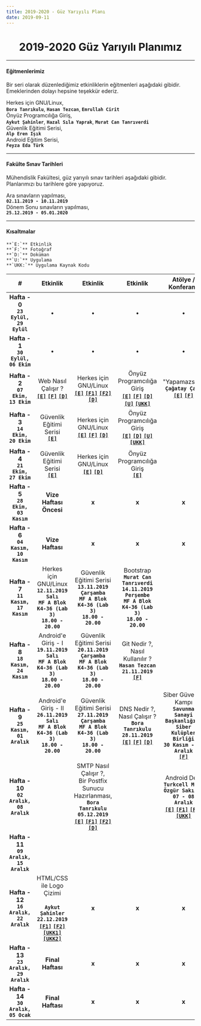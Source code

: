 ```yaml
---
title: 2019-2020 - Güz Yarıyılı Planı
date: 2019-09-11
---
```


<h1 align="center">2019-2020 Güz Yarıyılı Planımız</h1>
<hr>

#### Eğitmenlerimiz
Bir seri olarak düzenlediğimiz etkinliklerin eğitmenleri aşağıdaki gibidir. Emeklerinden dolayı hepsine teşekkür ederiz.  

Herkes için GNU/Linux,  
**`Bora Tanrıkulu`**, **`Hasan Tezcan`**, **`Emrullah Cirit`**  
Önyüz Programcılığa Giriş,  
**`Aykut Şahinler`**, **`Hazal Sıla Yaprak`**, **`Murat Can Tanrıverdi`**  
Güvenlik Eğitimi Serisi,  
**`Alp Eren Işık`**  
Android Eğitim Serisi,  
**`Feyza Eda Türk`**


---

#### Fakülte Sınav Tarihleri  
Mühendislik Fakültesi, güz yarıyılı sınav tarihleri aşağıdaki gibidir. Planlarımızı bu tarihlere göre yapıyoruz.  

Ara sınavların yapılması,  
**`02.11.2019 - 10.11.2019`**  
Dönem Sonu sınavların yapılması,  
**`25.12.2019 - 05.01.2020`**

---

#### Kısaltmalar   
	**`E:`** Etkinlik  
	**`F:`** Fotoğraf  
	**`D:`** Doküman  
	**`U:`** Uygulama  
	**`UKK:`** Uygulama Kaynak Kodu

| # | Etkinlik | Etkinlik | Etkinlik | Atölye / Konferans | Eğlence |
|:-:|:--------:|:--------:|:--------:|:------:|:-------:|
| **Hafta - 0**<br>**`23 Eylül,`<br>`29 Eylül`** | &bull; | &bull; | &bull; | &bull; | **Tanışma**<br>[**`[E]`**](https://kommunity.com/pausiber/events/pausiber-tanisma-etkinligi) [**`[F1]`**](https://www.instagram.com/p/B2304mJAXT8/) [**`[F2]`**](https://www.instagram.com/p/B3B0NBLApCt/) [**`[F3]`**](https://kommunity.com/pausiber/events/pausiber-tanisma-etkinligi/photos) |
| **Hafta - 1**<br>**`30 Eylül,`<br>`06 Ekim`** | &bull; | &bull; | &bull; | &bull; | &bull; |
| **Hafta - 2**<br>**`07 Ekim,`<br>`13 Ekim`** | Web Nasıl Çalışır ?<br>[**`[E]`**](https://kommunity.com/pausiber/events/web-nasil-calisir) [**`[F]`**](https://kommunity.com/pausiber/events/web-nasil-calisir/photos) [**`[D]`**](https://ders.im/dokuman/web-sayfasi-nedir-nasil-calisir-pausiber) | Herkes için GNU/Linux<br>[**`[E]`**](https://kommunity.com/pausiber/events/herkes-icin-gnulinux) [**`[F1]`**](https://www.instagram.com/p/B3XuEZ5AEvO/) [**`[F2]`**](https://kommunity.com/pausiber/events/herkes-icin-gnulinux/photos) [**`[D]`**](https://github.com/PauSiber/gnulinux/blob/master/hafta0/hafta0.md) | Önyüz Programcılığa Giriş<br>[**`[E]`**](https://kommunity.com/pausiber/events/onyuz-programlamaya-giris-egitimi-html-css) [**`[F]`**](https://kommunity.com/pausiber/events/onyuz-programlamaya-giris-egitimi-html-css/photos) [**`[D]`**](https://github.com/PauSiber/frontend/blob/master/_data/_documents/week_1/README.md) [**`[U]`**](https://pausiber.xyz/buyuyen_harry_potter/) [**`[UKK]`**](https://github.com/PauSiber/frontend/tree/master/_data/_examples/week_1/buyuyen_harry_potter) | "Yapamazsın!"<br>**`Çağatay Çalı`**<br>[**`[E]`**](https://kommunity.com/pausiber/events/cagatay-cali-yapamazsin) [**`[F]`**](https://kommunity.com/pausiber/events/cagatay-cali-yapamazsin/photos) | **Kahvaltı**<br>[**`[E]`**](https://kommunity.com/pausiber/events/kahvalti-etkinligi) [**`[F1]`**](https://www.instagram.com/p/B3PUMtNAKey/) [**`[F2]`**](https://kommunity.com/pausiber/events/kahvalti-etkinligi/photos) |
| **Hafta - 3**<br>**`14 Ekim,`<br>`20 Ekim`** | Güvenlik Eğitimi Serisi<br>[**`[E]`**](https://kommunity.com/pausiber/events/guvenlik-egitim-serisi) | Herkes için GNU/Linux<br>[**`[E]`**](https://kommunity.com/pausiber/events/herkes-icin-gnulinux-1) [**`[F]`**](https://kommunity.com/pausiber/events/herkes-icin-gnulinux-1/photos) [**`[D]`**](https://github.com/PauSiber/gnulinux/blob/master/hafta1/hafta1.md) | Önyüz Programcılığa Giriş<br>[**`[E]`**](https://kommunity.com/pausiber/events/onyuz-programlamaya-giris) [**`[D]`**](https://github.com/PauSiber/frontend/blob/master/_data/_documents/week_2/README.md) [**`[U]`**](https://pausiber.xyz/fotograf_listesi_sitesi/) [**`[UKK]`**](https://github.com/PauSiber/frontend/tree/master/_data/_examples/week_2/fotograf_listesi_sitesi) | |
| **Hafta - 4**<br>**`21 Ekim,`<br>`27 Ekim`** | Güvenlik Eğitimi Serisi<br>[**`[E]`**](https://kommunity.com/pausiber/events/guvenlik-egitimi-serisi) | Herkes için GNU/Linux<br>[**`[E]`**](https://kommunity.com/pausiber/events/herkes-icin-gnulinux-2) [**`[D]`**](https://github.com/PauSiber/gnulinux/blob/master/hafta2/hafta2.md) | Önyüz Programcılığa Giriş<br>[**`[E]`**](https://kommunity.com/pausiber/events/onyuz-programlamaya-giris-1) | |
| **Hafta - 5**<br>**`28 Ekim,`<br>`03 Kasım`** | **Vize Haftası Öncesi** | **x** | **x** | **x** | **x** |
| **Hafta - 6**<br>**`04 Kasım,`<br>`10 Kasım`** | **Vize Haftası** | **x** | **x** | **x** | **x** |
| **Hafta - 7**<br>**`11 Kasım,`<br>`17 Kasım`** | Herkes için GNU/Linux<br>**`12.11.2019`**<br>**`Salı`**<br>**`MF A Blok K4-36 (Lab 3)`**<br>**`18.00 - 20.00`** | Güvenlik Eğitimi Serisi<br>**`13.11.2019`**<br>**`Çarşamba`**<br>**`MF A Blok K4-36 (Lab 3)`**<br>**`18.00 - 20.00`** | Bootstrap<br>**`Murat Can Tanrıverdi`**<br>**`14.11.2019`**<br>**`Perşembe`**<br>**`MF A Blok K4-36 (Lab 3)`**<br>**`18.00 - 20.00`** | |
| **Hafta - 8**<br>**`18 Kasım,`<br>`24 Kasım`** | Android'e Giriş - I<br>**`19.11.2019`**<br>**`Salı`**<br>**`MF A Blok K4-36 (Lab 3)`**<br>**`18.00 - 20.00`** | Güvenlik Eğitimi Serisi<br> **`20.11.2019`**<br>**`Çarşamba`**<br>**`MF A Blok K4-36 (Lab 3)`**<br>**`18.00 - 20.00`** | Git Nedir ?,<br>Nasıl Kullanılır ?<br>**`Hasan Tezcan`**<br>**`21.11.2019`**<br>[**`[F]`**](https://pbs.twimg.com/media/EMoDWyEXsAAGlZl?format=jpg&name=4096x4096) | |
| **Hafta - 9**<br>**`25 Kasım,`<br>`01 Aralık`** | Android'e Giriş - II<br>**`26.11.2019`**<br>**`Salı`**<br>**`MF A Blok K4-36 (Lab 3)`**<br>**`18.00 - 20.00`** | Güvenlik Eğitimi Serisi<br>**`27.11.2019`**<br>**`Çarşamba`**<br>**`MF A Blok K4-36 (Lab 3)`**<br>**`18.00 - 20.00`** | DNS Nedir ?,<br>Nasıl Çalışır ?<br>**`Bora Tanrıkulu`**<br>**`28.11.2019`**<br>[**`[E]`**](https://kommunity.com/pausiber/events/dns-nedir-nasil-calisir) [**`[F]`**](https://pbs.twimg.com/media/EMoDYglXYAAVZ5P?format=jpg&name=4096x4096) [**`[D]`**](https://boratanrikulu.dev/dns-nedir-nasil-calisir/) | Siber Güvenlik Kampı<br>**`Savunma Sanayi Başkanlığı & Siber Kulüpler Birliği`**<br>**`30 Kasım - 01 Aralık`**<br>[**`[F]`**](https://www.instagram.com/p/B5iYNsfg-43/) |
| **Hafta - 10**<br>**`02 Aralık,`<br>`08 Aralık`** | | SMTP Nasıl Çalışır ?,<br>Bir Postfix Sunucu Hazırlanması,<br>**`Bora Tanrıkulu`**<br>**`05.12.2019`**<br>[**`[E]`**](https://kommunity.com/pausiber/events/smtp-nasil-calisir-ve-bir-e-posta-sunucusu-hazirlamak) [**`[F1]`**](https://pbs.twimg.com/media/ELCo79EXUAAvNuw?format=jpg&name=large) [**`[F2]`**](https://pbs.twimg.com/media/ELCo8aAWsAcM9MN?format=jpg&name=large) [**`[D]`**](https://boratanrikulu.dev/smtp-nasil-calisir-ve-postfix-kurulumu/) | | Android Dev,<br>**`Turkcell Müh.`<br>`Özgür Sakızlı`**<br>**`07 - 08 Aralık`**<br>[**`[E]`**](https://kommunity.com/pausiber/events/android-dev) [**`[F1]`**](https://pbs.twimg.com/media/ELWvcbWWkAQvBwH?format=jpg&name=small) [**`[F2]`**](https://twitter.com/SiberPau/status/1203679794984083457/photo/1) [**`[UKK]`**](https://github.com/ozgursakizli/MuList) |
| **Hafta - 11**<br>**`09 Aralık,`<br>`15 Aralık`** | | |  | |
| **Hafta - 12**<br>**`16 Aralık,`<br>`22 Aralık`** | HTML/CSS ile Logo Çizimi<br><br>**`Aykut Şahinler`**<br>**`22.12.2019`**<br>[**`[F1]`**](https://pbs.twimg.com/media/EMZzcKaWwAApIg5?format=jpg&name=4096x4096) [**`[F2]`**](https://pbs.twimg.com/media/EMZzcKbXYAAAaoj?format=jpg&name=larg) [**`[UKK1]`**](https://codepen.io/aykutsahinler/pen/mdymOXR) [**`[UKK2]`**](https://codepen.io/aykutsahinler/pen/BayKEvM) | **x** | **x** | **x** | **x** |
| **Hafta - 13**<br>**`23 Aralık,`<br>`29 Aralık`** | **Final Haftası** | **x** | **x** | **x** | **x** |
| **Hafta - 14**<br>**`30 Aralık, 05 Ocak`** | **Final Haftası** | **x** | **x** | **x** | **x** |
